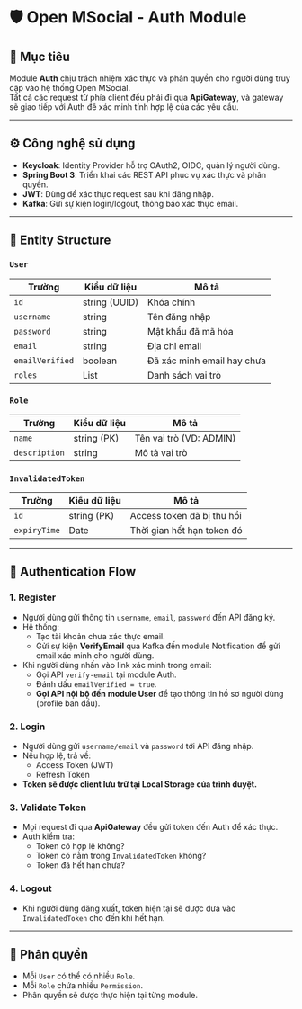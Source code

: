 
# 🛡️ Open MSocial - Auth Module

## 📌 Mục tiêu

Module **Auth** chịu trách nhiệm xác thực và phân quyền cho người dùng truy cập vào hệ thống Open MSocial.  
Tất cả các request từ phía client đều phải đi qua **ApiGateway**, và gateway sẽ giao tiếp với Auth để xác minh tính hợp lệ của các yêu cầu.

---

## ⚙️ Công nghệ sử dụng

- **Keycloak**: Identity Provider hỗ trợ OAuth2, OIDC, quản lý người dùng.
- **Spring Boot 3**: Triển khai các REST API phục vụ xác thực và phân quyền.
- **JWT**: Dùng để xác thực request sau khi đăng nhập.
- **Kafka**: Gửi sự kiện login/logout, thông báo xác thực email.

---

## 🧩 Entity Structure

### `User`
| Trường           | Kiểu dữ liệu | Mô tả                        |
|------------------|--------------|-------------------------------|
| `id`             | string (UUID)| Khóa chính                   |
| `username`       | string       | Tên đăng nhập                |
| `password`       | string       | Mật khẩu đã mã hóa           |
| `email`          | string       | Địa chỉ email                |
| `emailVerified`  | boolean      | Đã xác minh email hay chưa   |
| `roles`          | List<Role>   | Danh sách vai trò            |

### `Role`
| Trường        | Kiểu dữ liệu    | Mô tả                         |
|---------------|------------------|-------------------------------|
| `name`        | string (PK)      | Tên vai trò (VD: ADMIN)       |
| `description` | string           | Mô tả vai trò                 |

### `InvalidatedToken`
| Trường        | Kiểu dữ liệu | Mô tả                         |
|---------------|--------------|-------------------------------|
| `id`          | string (PK)  | Access token đã bị thu hồi   |
| `expiryTime`  | Date         | Thời gian hết hạn token đó   |

---

## 🔐 Authentication Flow

### 1. Register

- Người dùng gửi thông tin `username`, `email`, `password` đến API đăng ký.
- Hệ thống:
  - Tạo tài khoản chưa xác thực email.
  - Gửi sự kiện **VerifyEmail** qua Kafka đến module Notification để gửi email xác minh cho người dùng.
- Khi người dùng nhấn vào link xác minh trong email:
  - Gọi API `verify-email` tại module Auth.
  - Đánh dấu `emailVerified = true`.
  - **Gọi API nội bộ đến module User** để tạo thông tin hồ sơ người dùng (profile ban đầu).

### 2. Login

- Người dùng gửi `username/email` và `password` tới API đăng nhập.
- Nếu hợp lệ, trả về:
  - Access Token (JWT)
  - Refresh Token
- **Token sẽ được client lưu trữ tại Local Storage của trình duyệt.**

### 3. Validate Token

- Mọi request đi qua **ApiGateway** đều gửi token đến Auth để xác thực.
- Auth kiểm tra:
  - Token có hợp lệ không?
  - Token có nằm trong `InvalidatedToken` không?
  - Token đã hết hạn chưa?

### 4. Logout

- Khi người dùng đăng xuất, token hiện tại sẽ được đưa vào `InvalidatedToken` cho đến khi hết hạn.

---

## 📛 Phân quyền

- Mỗi `User` có thể có nhiều `Role`.
- Mỗi `Role` chứa nhiều `Permission`.
- Phân quyền sẽ được thực hiện tại từng module.